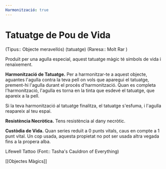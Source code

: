 ```yaml
---
Harmonització: true
---
```

# Tatuatge de Pou de Vida

(Tipus:: Objecte meravellós) (tatuatge) (Raresa:: Molt Rar )

Produït per una agulla especial, aquest tatuatge màgic té símbols de vida i renaixement.

**Harmonització de Tatuatge.** Per a harmonitzar-te a aquest objecte, aguantes l'agulla contra la teva pell on vols que aparegui el tatuatge, prement-hi l'agulla durant el procés d'harmonització. Quan es completa l'harmonització, l'agulla es torna en la tinta que esdevé el tatuatge, que apareix a la pell.

Si la teva harmonització al tatuatge finalitza, el tatuatge s'esfuma, i l'agulla reapareix al teu espai.

**Resistència Necròtica.** Tens resistència al dany necròtic.

**Custòdia de Vida.** Quan series reduït a 0 punts vitals, caus en compte a 1 punt vital. Un cop usada, aquesta propietat no pot ser usada altra vegada fins a la propera alba.

Lifewell Tattoo  (Font:: Tasha's Cauldron of Everything)

[[Objectes Màgics]]